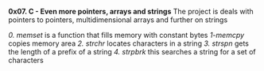 **0x07. C - Even more pointers, arrays and strings**
The project is deals with pointers to pointers, multidimensional arrays and further on strings

*0. memset* is a function that fills memory with constant bytes
*1-memcpy* copies memory area
*2. strchr* locates characters in a string
*3. strspn* gets the length of a prefix of a string
*4. strpbrk* this searches a string for a set of characters


